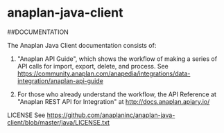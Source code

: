 # anaplan-java-client

##DOCUMENTATION

The Anaplan Java Client documentation consists of:

1. "Anaplan API Guide", which shows the workflow of making a series of API calls for import, export, delete, and process. See https://community.anaplan.com/anapedia/integrations/data-integration/anaplan-api-guide

2. For those who already understand the workflow, the API Reference at "Anaplan REST API for Integration" at http://docs.anaplan.apiary.io/

LICENSE See https://github.com/anaplaninc/anaplan-java-client/blob/master/java/LICENSE.txt
